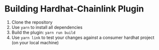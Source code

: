 # Building Hardhat-Chainlink Plugin

1. Clone the repository
2. Use `yarn` to install all dependencies
3. Build the plugin: `yarn run build`
4. Use `yarn link` to test your changes against a consumer hardhat project (on your local machine)
